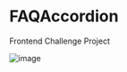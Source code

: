 # FAQAccordion
Frontend Challenge Project

![image](https://github.com/user-attachments/assets/8f2ba81a-4809-4673-aec9-2d5bfa4feac1)

